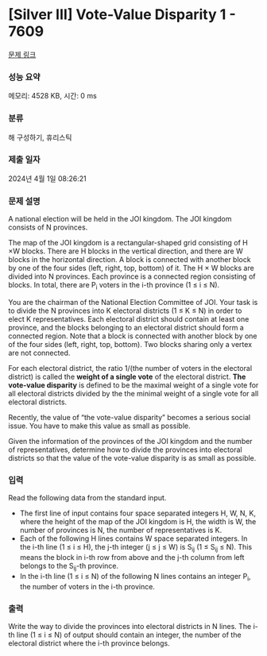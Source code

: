 # [Silver III] Vote-Value Disparity 1 - 7609 

[문제 링크](https://www.acmicpc.net/problem/7609) 

### 성능 요약

메모리: 4528 KB, 시간: 0 ms

### 분류

해 구성하기, 휴리스틱

### 제출 일자

2024년 4월 1일 08:26:21

### 문제 설명

<p>A national election will be held in the JOI kingdom. The JOI kingdom consists of N provinces.</p>

<p>The map of the JOI kingdom is a rectangular-shaped grid consisting of H ×W blocks. There are H blocks in the vertical direction, and there are W blocks in the horizontal direction. A block is connected with another block by one of the four sides (left, right, top, bottom) of it. The H × W blocks are divided into N provinces. Each province is a connected region consisting of blocks. In total, there are P<sub>i</sub> voters in the i-th province (1 ≤ i ≤ N).</p>

<p>You are the chairman of the National Election Committee of JOI. Your task is to divide the N provinces into K electoral districts (1 ≤ K ≤ N) in order to elect K representatives. Each electoral district should contain at least one province, and the blocks belonging to an electoral district should form a connected region. Note that a block is connected with another block by one of the four sides (left, right, top, bottom). Two blocks sharing only a vertex are not connected.</p>

<p>For each electoral district, the ratio 1/(the number of voters in the electoral district) is called the <strong>weight of a single vote</strong> of the electoral district. <strong>The vote-value disparity</strong> is defined to be the maximal weight of a single vote for all electoral districts divided by the the minimal weight of a single vote for all electoral districts.</p>

<p>Recently, the value of “the vote-value disparity” becomes a serious social issue. You have to make this value as small as possible.</p>

<p>Given the information of the provinces of the JOI kingdom and the number of representatives, determine how to divide the provinces into electoral districts so that the value of the vote-value disparity is as small as possible.</p>

### 입력 

 <p>Read the following data from the standard input.</p>

<ul>
	<li>The first line of input contains four space separated integers H, W, N, K, where the height of the map of the JOI kingdom is H, the width is W, the number of provinces is N, the number of representatives is K.</li>
	<li>Each of the following H lines contains W space separated integers. In the i-th line (1 ≤ i ≤ H), the j-th integer (j ≤ j ≤ W) is S<sub>ij</sub> (1 ≤ S<sub>ij</sub> ≤ N). This means the block in i-th row from above and the j-th column from left belongs to the S<sub>ij</sub>-th province.</li>
	<li>In the i-th line (1 ≤ i ≤ N) of the following N lines contains an integer P<sub>i</sub>, the number of voters in the i-th province.</li>
</ul>

### 출력 

 <p>Write the way to divide the provinces into electoral districts in N lines. The i-th line (1 ≤ i ≤ N) of output should contain an integer, the number of the electoral district where the i-th province belongs.</p>

